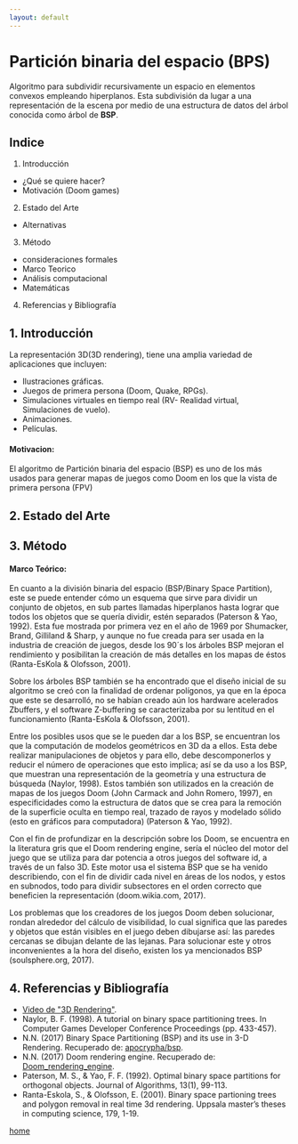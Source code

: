 ```yaml
---
layout: default
---
```


# Partición binaria del espacio (BPS)

Algoritmo para subdividir recursivamente un espacio en elementos convexos empleando hiperplanos. Esta subdivisión da lugar a una representación de la escena por medio de una estructura de datos del árbol conocida como árbol de **BSP**.

## [](#header-2)Indice

1. Introducción
  * ¿Qué se quiere hacer?
  * Motivación (Doom games)
2. Estado del Arte
  * Alternativas
3. Método
  * consideraciones formales
  * Marco Teorico
  * Análisis computacional
  * Matemáticas
4. Referencias y Bibliografía

## [](#header-2)1. Introducción

La representación 3D(3D rendering), tiene una amplia variedad de aplicaciones que
incluyen:

- Ilustraciones gráficas.
- Juegos de primera persona (Doom, Quake, RPGs).
- Simulaciones virtuales en tiempo real (RV- Realidad virtual, Simulaciones de vuelo).
- Animaciones.
- Películas.

#### [](#header-4)Motivacion:
El algoritmo de Partición binaria del espacio (BSP) es uno de los más usados para generar mapas de juegos como Doom en los que la vista de primera persona (FPV)



## [](#header-2)2. Estado del Arte

## [](#header-2)3. Método

#### [](#header-4)Marco Teórico:

En cuanto a la división binaria del espacio (BSP/Binary Space Partition), este se
puede entender cómo un esquema que sirve para dividir un conjunto de objetos, en
sub partes llamadas hiperplanos hasta lograr que todos los objetos que se quería
dividir, estén separados (Paterson & Yao, 1992). Esta fue mostrada por primera vez
en el año de 1969 por Shumacker, Brand, Gilliland & Sharp, y aunque no fue creada
para ser usada en la industria de creación de juegos, desde los 90´s los árboles
BSP mejoran el rendimiento y posibilitan la creación de más detalles en los mapas
de éstos (Ranta-EsKola & Olofsson, 2001).

Sobre los árboles BSP también se ha encontrado que el diseño inicial de su algoritmo
se creó con la finalidad de ordenar polígonos, ya que en la época que este se desarrolló,
no se habían creado aún los hardware acelerados Zbuffers, y el software Z-buffering se
caracterizaba por su lentitud en el funcionamiento (Ranta-EsKola & Olofsson, 2001).

Entre los posibles usos que se le pueden dar a los BSP, se encuentran los que la
computación de modelos geométricos en 3D da a ellos. Esta debe realizar manipulaciones
de objetos y para ello, debe descomponerlos y reducir el número de operaciones que
esto implica; así se da uso a los BSP, que muestran una representación de la geometría
y una estructura de búsqueda (Naylor, 1998). Estos también son utilizados en la
creación de mapas de los juegos Doom (John Carmack and John Romero, 1997), en
especificidades como la estructura de datos que se crea para la remoción de la
superficie oculta en tiempo real, trazado de rayos y modelado sólido (esto en
gráficos para computadora) (Paterson & Yao, 1992).

Con el fin de profundizar en la descripción sobre los Doom, se encuentra en la
literatura gris que el Doom rendering engine, sería el núcleo del motor del juego
que se utiliza para dar potencia a otros juegos del software id, a través de un
falso 3D. Este motor usa el sistema BSP que se ha venido describiendo, con el fin
de dividir cada nivel en áreas de los nodos, y estos en subnodos, todo para dividir
subsectores en el orden correcto que beneficien la representación (doom.wikia.com,
2017).

Los problemas que los creadores de los juegos Doom deben solucionar, rondan alrededor
del cálculo de visibilidad, lo cual significa que las paredes y objetos que están
visibles en el juego deben dibujarse así: las paredes cercanas se dibujan delante
de las lejanas. Para solucionar este y otros inconvenientes a la hora del diseño,
existen los ya mencionados BSP (soulsphere.org, 2017).


## [](#header-2)4. Referencias y Bibliografía
* [Video de "3D Rendering"](https://www.youtube.com/watch?v=yTRzfKh4Tg0).
* Naylor, B. F. (1998). A tutorial on binary space partitioning trees. In Computer Games Developer Conference Proceedings (pp. 433-457).
* N.N. (2017) Binary Space Partitioning (BSP) and its use in 3-D Rendering. Recuperado de: [apocrypha/bsp](https://soulsphere.org/apocrypha/bsp/).
* N.N. (2017) Doom rendering engine. Recuperado de: [Doom_rendering_engine](http://doom.wikia.com/wiki/Doom_rendering_engine ).
* Paterson, M. S., & Yao, F. F. (1992). Optimal binary space partitions for orthogonal objects. Journal of Algorithms, 13(1), 99-113.
* Ranta-Eskola, S., & Olofsson, E. (2001). Binary space partioning trees and polygon removal in real time 3d rendering. Uppsala master’s theses in computing science, 179, 1-19.



[home](./)
